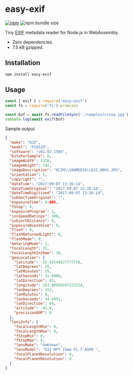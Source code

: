 easy-exif
=========

[![npm](https://badgen.net/npm/v/easy-exif)](https://npm.im/easy-exif)
![npm bundle size](https://badgen.net/packagephobia/publish/easy-exif)


Tiny [EXIF](https://en.wikipedia.org/wiki/Exif) metadata reader for Node.js in WebAssembly.

- Zero dependencies.
- 7.5 kB gzipped.

## Installation

```sh
npm install easy-exif
```

## Usage

```js
const { exif } = require('easy-exif')
const fs = require('fs').promises

const buf = await fs.readFileSync('./samples/crosa.jpg')
console.log(await exif(buf)
```

Sample output

```json
{
  "make": "DJI",
  "model": "FC6520",
  "software": "v01.02.1504",
  "bitsPerSample": 0,
  "imageWidth": 1320,
  "imageHeight": 742,
  "imageDescription": "DCIM\\100MEDIA\\DJI_0001.JPG",
  "orientation": 1,
  "copyright": "",
  "dateTime": "2017:09:07 13:26:14",
  "dateTimeOriginal": "2017:09:07 13:26:14",
  "dateTimeDigitized": "2017:09:07 13:26:14",
  "subSecTimeOriginal": "",
  "exposureTime": 0.005,
  "fStop": 4,
  "exposureProgram": 1,
  "isoSpeedRatings": 100,
  "subjectDistance": 0,
  "exposureBiasValue": 0,
  "flash": 0,
  "flashReturnedLight": 0,
  "flashMode": 0,
  "meteringMode": 2,
  "focalLength": 15,
  "focalLengthIn35mm": 30,
  "geoLocation": {
    "latitude": -25.92544627777778,
    "latDegrees": 25,
    "latMinutes": 55,
    "latSeconds": 31.6066,
    "latDirection": 83,
    "longitude": 153.00958197222224,
    "lonDegrees": 153,
    "lonMinutes": 0,
    "lonSeconds": 34.4951,
    "lonDirection": 69,
    "altitude": -42.8,
    "precisionDOP": 0
  },
  "lensInfo": {
    "focalLengthMin": 0,
    "focalLengthMax": 0,
    "fStopMin": 0,
    "fStopMax": 0,
    "lensMake": "UnKnown",
    "lensModel": "DJI MFT 15mm F1.7 ASPH ",
    "focalPlaneXResolution": 0,
    "focalPlaneYResolution": 0
  }
}
```